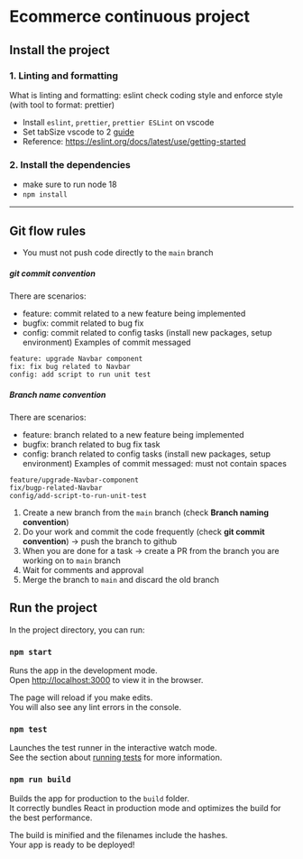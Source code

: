 # Ecommerce continuous project

## Install the project
### 1. Linting and formatting
What is linting and formatting: eslint check coding style and enforce style (with tool to format: prettier)
- Install `eslint`, `prettier`, `prettier ESLint` on vscode
- Set tabSize vscode to 2 [guide](https://stackoverflow.com/questions/29972396/how-can-i-customize-the-tab-to-space-conversion-factor)
- Reference: https://eslint.org/docs/latest/use/getting-started

### 2. Install the dependencies
- make sure to run node 18
- `npm install`

---

## Git flow rules
- You must not push code directly to the `main` branch

##### git commit convention
There are scenarios: 
- feature: commit related to a new feature being implemented
- bugfix: commit related to bug fix
- config: commit related to config tasks (install new packages, setup environment)
Examples of commit messaged
```
feature: upgrade Navbar component
fix: fix bug related to Navbar
config: add script to run unit test
```

##### Branch name convention
There are scenarios: 
- feature: branch related to a new feature being implemented
- bugfix: branch related to bug fix task
- config: branch related to config tasks (install new packages, setup environment)
Examples of commit messaged: must not contain spaces
```
feature/upgrade-Navbar-component
fix/bugp-related-Navbar
config/add-script-to-run-unit-test
```

1. Create a new branch from the `main` branch (check **Branch naming convention**)
2. Do your work and commit the code frequently (check **git commit convention**) -> push the branch to github
3. When you are done for a task -> create a PR from the branch you are working on to `main` branch
4. Wait for comments and approval
5. Merge the branch to `main` and discard the old branch

## Run the project
In the project directory, you can run:

### `npm start`

Runs the app in the development mode.\
Open [http://localhost:3000](http://localhost:3000) to view it in the browser.

The page will reload if you make edits.\
You will also see any lint errors in the console.

### `npm test`

Launches the test runner in the interactive watch mode.\
See the section about [running tests](https://facebook.github.io/create-react-app/docs/running-tests) for more information.

### `npm run build`

Builds the app for production to the `build` folder.\
It correctly bundles React in production mode and optimizes the build for the best performance.

The build is minified and the filenames include the hashes.\
Your app is ready to be deployed!
